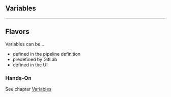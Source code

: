 <!-- .slide: id="gitlab_variables" class="vertical-center" -->

<i class="fa-duotone fa-square-root-variable fa-8x fa-duotone-colors" style="float: right; color: grey;"></i>

## Variables

---

## Flavors

Variables [](https://docs.gitlab.com/ee/ci/yaml/#variables) can be...

- defined in the pipeline definition
- predefined by GitLab
- defined in the UI

### Hands-On

See chapter [Variables](/hands-on/2024-11-12/020_variables/exercise/)
